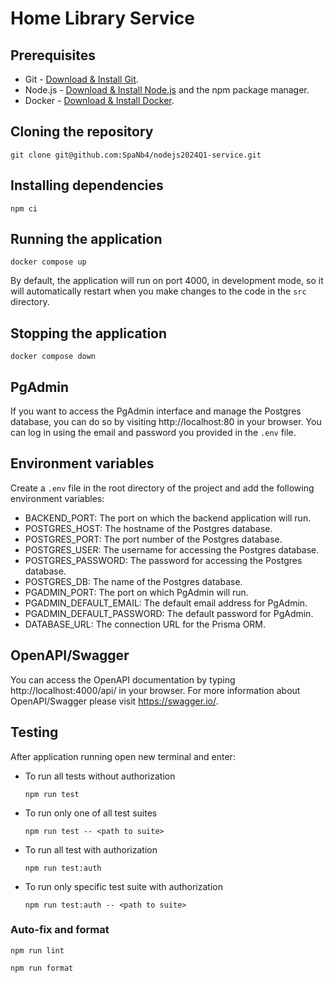 # Home Library Service

## Prerequisites

- Git - [Download & Install Git](https://git-scm.com/downloads).
- Node.js - [Download & Install Node.js](https://nodejs.org/en/download/) and the npm package manager.
- Docker - [Download & Install Docker](https://www.docker.com/get-started).

## Cloning the repository

```
git clone git@github.com:SpaNb4/nodejs2024Q1-service.git
```

## Installing dependencies

```
npm ci
```

## Running the application

```
docker compose up
```

By default, the application will run on port 4000, in development mode, so it will automatically restart when you make changes to the code in the `src` directory.

## Stopping the application

```
docker compose down
```

## PgAdmin

If you want to access the PgAdmin interface and manage the Postgres database, you can do so by visiting http://localhost:80 in your browser. You can log in using the email and password you provided in the `.env` file.

## Environment variables

Create a `.env` file in the root directory of the project and add the following environment variables:

- BACKEND_PORT: The port on which the backend application will run.
- POSTGRES_HOST: The hostname of the Postgres database.
- POSTGRES_PORT: The port number of the Postgres database.
- POSTGRES_USER: The username for accessing the Postgres database.
- POSTGRES_PASSWORD: The password for accessing the Postgres database.
- POSTGRES_DB: The name of the Postgres database.
- PGADMIN_PORT: The port on which PgAdmin will run.
- PGADMIN_DEFAULT_EMAIL: The default email address for PgAdmin.
- PGADMIN_DEFAULT_PASSWORD: The default password for PgAdmin.
- DATABASE_URL: The connection URL for the Prisma ORM.

## OpenAPI/Swagger

You can access the OpenAPI documentation by typing http://localhost:4000/api/ in your browser.
For more information about OpenAPI/Swagger please visit https://swagger.io/.

## Testing

After application running open new terminal and enter:

- To run all tests without authorization

  ```
  npm run test
  ```

- To run only one of all test suites

  ```
  npm run test -- <path to suite>
  ```

- To run all test with authorization

  ```
  npm run test:auth
  ```

- To run only specific test suite with authorization

  ```
  npm run test:auth -- <path to suite>
  ```

### Auto-fix and format

```
npm run lint
```

```
npm run format
```
